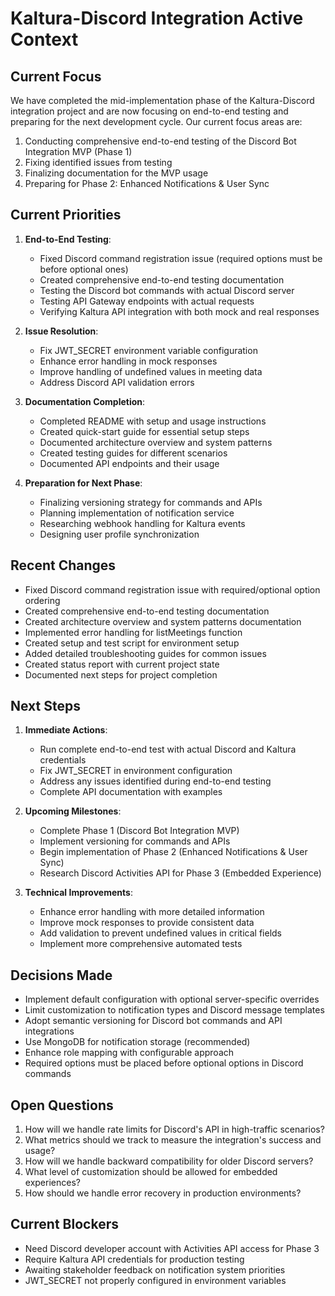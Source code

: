 # Kaltura-Discord Integration Active Context

## Current Focus

We have completed the mid-implementation phase of the Kaltura-Discord integration project and are now focusing on end-to-end testing and preparing for the next development cycle. Our current focus areas are:

1. Conducting comprehensive end-to-end testing of the Discord Bot Integration MVP (Phase 1)
2. Fixing identified issues from testing
3. Finalizing documentation for the MVP usage
4. Preparing for Phase 2: Enhanced Notifications & User Sync

## Current Priorities

1. **End-to-End Testing**:
   - Fixed Discord command registration issue (required options must be before optional ones)
   - Created comprehensive end-to-end testing documentation
   - Testing the Discord bot commands with actual Discord server
   - Testing API Gateway endpoints with actual requests
   - Verifying Kaltura API integration with both mock and real responses

2. **Issue Resolution**:
   - Fix JWT_SECRET environment variable configuration
   - Enhance error handling in mock responses
   - Improve handling of undefined values in meeting data
   - Address Discord API validation errors

3. **Documentation Completion**:
   - Completed README with setup and usage instructions
   - Created quick-start guide for essential setup steps
   - Documented architecture overview and system patterns
   - Created testing guides for different scenarios
   - Documented API endpoints and their usage

4. **Preparation for Next Phase**:
   - Finalizing versioning strategy for commands and APIs
   - Planning implementation of notification service
   - Researching webhook handling for Kaltura events
   - Designing user profile synchronization

## Recent Changes

- Fixed Discord command registration issue with required/optional option ordering
- Created comprehensive end-to-end testing documentation
- Created architecture overview and system patterns documentation
- Implemented error handling for listMeetings function
- Created setup and test script for environment setup
- Added detailed troubleshooting guides for common issues
- Created status report with current project state
- Documented next steps for project completion

## Next Steps

1. **Immediate Actions**:
   - Run complete end-to-end test with actual Discord and Kaltura credentials
   - Fix JWT_SECRET in environment configuration
   - Address any issues identified during end-to-end testing
   - Complete API documentation with examples

2. **Upcoming Milestones**:
   - Complete Phase 1 (Discord Bot Integration MVP)
   - Implement versioning for commands and APIs
   - Begin implementation of Phase 2 (Enhanced Notifications & User Sync)
   - Research Discord Activities API for Phase 3 (Embedded Experience)

3. **Technical Improvements**:
   - Enhance error handling with more detailed information
   - Improve mock responses to provide consistent data
   - Add validation to prevent undefined values in critical fields
   - Implement more comprehensive automated tests

## Decisions Made

- Implement default configuration with optional server-specific overrides
- Limit customization to notification types and Discord message templates
- Adopt semantic versioning for Discord bot commands and API integrations
- Use MongoDB for notification storage (recommended)
- Enhance role mapping with configurable approach
- Required options must be placed before optional options in Discord commands

## Open Questions

1. How will we handle rate limits for Discord's API in high-traffic scenarios?
2. What metrics should we track to measure the integration's success and usage?
3. How will we handle backward compatibility for older Discord servers?
4. What level of customization should be allowed for embedded experiences?
5. How should we handle error recovery in production environments?

## Current Blockers

- Need Discord developer account with Activities API access for Phase 3
- Require Kaltura API credentials for production testing
- Awaiting stakeholder feedback on notification system priorities
- JWT_SECRET not properly configured in environment variables